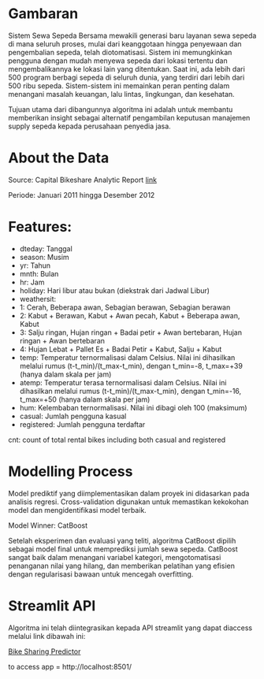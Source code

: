 # Gambaran

Sistem Sewa Sepeda Bersama mewakili generasi baru layanan sewa sepeda di mana seluruh proses, mulai dari keanggotaan hingga penyewaan dan pengembalian sepeda, telah diotomatisasi. Sistem ini memungkinkan pengguna dengan mudah menyewa sepeda dari lokasi tertentu dan mengembalikannya ke lokasi lain yang ditentukan. Saat ini, ada lebih dari 500 program berbagi sepeda di seluruh dunia, yang terdiri dari lebih dari 500 ribu sepeda. Sistem-sistem ini memainkan peran penting dalam menangani masalah keuangan, lalu lintas, lingkungan, dan kesehatan.

Tujuan utama dari dibangunnya algoritma ini adalah untuk membantu memberikan insight sebagai alternatif pengambilan keputusan manajemen supply sepeda kepada perusahaan penyedia jasa.

# About the Data

Source: Capital Bikeshare Analytic Report  [link](https://www.kaggle.com/datasets/marklvl/bike-sharing-dataset)


Periode: Januari 2011 hingga Desember 2012

# Features:
- dteday: Tanggal
- season: Musim 
- yr: Tahun
- mnth: Bulan 
- hr: Jam
- holiday: Hari libur atau bukan (diekstrak dari Jadwal Libur)
- weathersit:
- 1: Cerah, Beberapa awan, Sebagian berawan, Sebagian berawan
- 2: Kabut + Berawan, Kabut + Awan pecah, Kabut + Beberapa awan, Kabut
- 3: Salju ringan, Hujan ringan + Badai petir + Awan bertebaran, Hujan ringan + Awan bertebaran
- 4: Hujan Lebat + Pallet Es + Badai Petir + Kabut, Salju + Kabut
- temp: Temperatur ternormalisasi dalam Celsius. Nilai ini dihasilkan melalui rumus (t-t_min)/(t_max-t_min), dengan t_min=-8, t_max=+39 (hanya dalam skala per jam)
- atemp: Temperatur terasa ternormalisasi dalam Celsius. Nilai ini dihasilkan melalui rumus (t-t_min)/(t_max-t_min), dengan t_min=-16, t_max=+50 (hanya dalam skala per jam)
- hum: Kelembaban ternormalisasi. Nilai ini dibagi oleh 100 (maksimum)
- casual: Jumlah pengguna kasual
- registered: Jumlah pengguna terdaftar

cnt: count of total rental bikes including both casual and registered

# Modelling Process

Model prediktif yang diimplementasikan dalam proyek ini didasarkan pada analisis regresi. Cross-validation digunakan untuk memastikan kekokohan model dan mengidentifikasi model terbaik.

Model Winner: CatBoost

Setelah eksperimen dan evaluasi yang teliti, algoritma CatBoost dipilih sebagai model final untuk memprediksi jumlah sewa sepeda. CatBoost sangat baik dalam menangani variabel kategori, mengotomatisasi penanganan nilai yang hilang, dan memberikan pelatihan yang efisien dengan regularisasi bawaan untuk mencegah overfitting.


# Streamlit API
Algoritma ini telah diintegrasikan kepada API streamlit yang dapat diaccess melalui link dibawah ini:

[Bike Sharing Predictor](https://bikesharingpredictor.streamlit.app/)

to access app = http://localhost:8501/